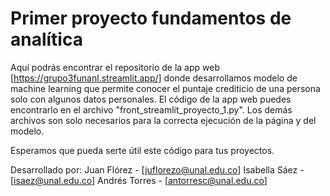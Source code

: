 # Primer proyecto fundamentos de analítica

Aquí podrás encontrar el repositorio de la app web [https://grupo3funanl.streamlit.app/] donde desarrollamos modelo de machine learning que permite conocer el puntaje
crediticio de una persona solo con algunos datos personales.
El código de la app web puedes encontrarlo en el archivo "front_streamlit_proyecto_1.py". Los demás archivos son solo necesarios para la correcta ejecución de la página y del modelo.

Esperamos que pueda serte útil este código para tus proyectos.

Desarrollado por:
Juan Flórez - [juflorezo@unal.edu.co]
Isabella Sáez - [isaez@unal.edu.co]
Andrés Torres - [antorresc@unal.edu.co]
